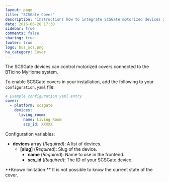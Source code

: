 ```yaml
---
layout: page
title: "SCSGate Cover"
description: "Instructions how to integrate SCSGate motorized devices into Home Assistant."
date: 2016-06-28 17:30
sidebar: true
comments: false
sharing: true
footer: true
logo: bus_scs.png
ha_category: Cover
---
```


The SCSGate devices can control motorized covers connected to the BTicino MyHome system.

To enable SCSGate covers in your installation, add the following to your `configuration.yaml` file:

```yaml
# Example configuration.yaml entry
cover:
  - platform: scsgate
    devices:
      living_room:
        name: Living Room
        scs_id: XXXXX
```

Configuration variables:

- **devices** array (*Required*): A list of devices.
  - **[slug]** (*Required*): Slug of the device.
    - **name** (*Required*): Name to use in the frontend.
    - **scs_id** (*Required*): The ID of your SCSGate device.

<p class='note'>
**Known limitation:** It is not possible to know the current state of the cover.
</p>

